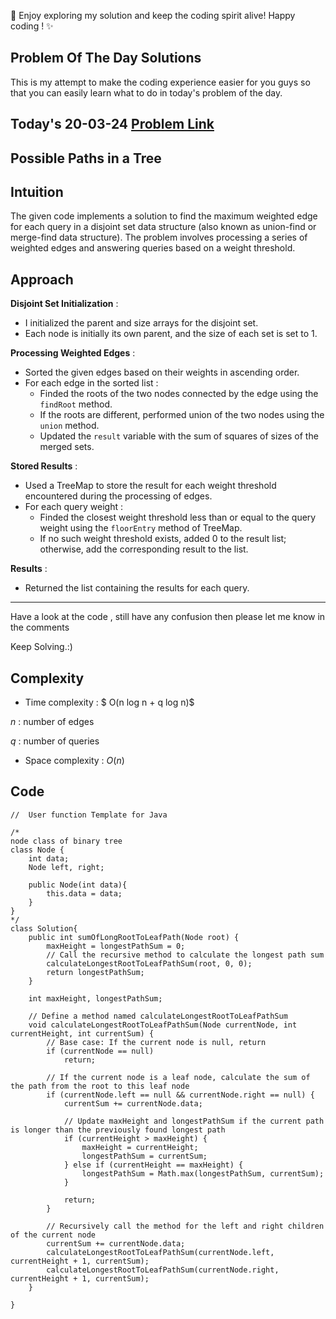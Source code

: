 🚀 Enjoy exploring my solution and keep the coding spirit alive! Happy coding ! ✨


## Problem Of The Day Solutions

This is my attempt to make the coding experience easier for you guys so that you can easily learn what to do in today's problem of the day.

## Today's 20-03-24 [Problem Link](https://www.geeksforgeeks.org/problems/possible-paths--141628/1)
## Possible Paths in a Tree

## Intuition
The given code implements a solution to find the maximum weighted edge for each query in a disjoint set data structure (also known as union-find or merge-find data structure). The problem involves processing a series of weighted edges and answering queries based on a weight threshold.


## Approach

**Disjoint Set Initialization** :
- I initialized the parent and size arrays for the disjoint set.
- Each node is initially its own parent, and the size of each set is set to 1.

**Processing Weighted Edges** :
- Sorted the given edges based on their weights in ascending order.
- For each edge in the sorted list :
  - Finded the roots of the two nodes connected by the edge using the `findRoot` method.
  - If the roots are different, performed union of the two nodes using the `union` method.
  - Updated the `result` variable with the sum of squares of sizes of the merged sets.

**Stored Results** :
- Used a TreeMap to store the result for each weight threshold encountered during the processing of edges.
- For each query weight :
  - Finded the closest weight threshold less than or equal to the query weight using the `floorEntry` method of TreeMap.
  - If no such weight threshold exists, added 0 to the result list; otherwise, add the corresponding result to the list.

**Results** :
- Returned the list containing the results for each query.

---
Have a look at the code , still have any confusion then please let me know in the comments

Keep Solving.:)

## Complexity
- Time complexity : $ O(n log n + q log n)$
<!-- Add your time complexity here, e.g. $$O())$$ -->
$n$ :  number of edges 

$q$ : number of queries
- Space complexity : $O( n )$
<!-- Add your space complexity here, e.g. $$O(n)$$ -->

## Code

```
//  User function Template for Java

/*
node class of binary tree
class Node {
    int data;
    Node left, right;
    
    public Node(int data){
        this.data = data;
    }
}
*/
class Solution{
    public int sumOfLongRootToLeafPath(Node root) {
        maxHeight = longestPathSum = 0;
        // Call the recursive method to calculate the longest path sum 
        calculateLongestRootToLeafPathSum(root, 0, 0);
        return longestPathSum;
    }

    int maxHeight, longestPathSum;
    
    // Define a method named calculateLongestRootToLeafPathSum
    void calculateLongestRootToLeafPathSum(Node currentNode, int currentHeight, int currentSum) {
        // Base case: If the current node is null, return 
        if (currentNode == null)
            return;
        
        // If the current node is a leaf node, calculate the sum of the path from the root to this leaf node
        if (currentNode.left == null && currentNode.right == null) {
            currentSum += currentNode.data;
            
            // Update maxHeight and longestPathSum if the current path is longer than the previously found longest path
            if (currentHeight > maxHeight) {
                maxHeight = currentHeight;
                longestPathSum = currentSum;
            } else if (currentHeight == maxHeight) {
                longestPathSum = Math.max(longestPathSum, currentSum);
            }
                
            return;
        }
        
        // Recursively call the method for the left and right children of the current node 
        currentSum += currentNode.data;
        calculateLongestRootToLeafPathSum(currentNode.left, currentHeight + 1, currentSum);
        calculateLongestRootToLeafPathSum(currentNode.right, currentHeight + 1, currentSum);
    }
    
}
```